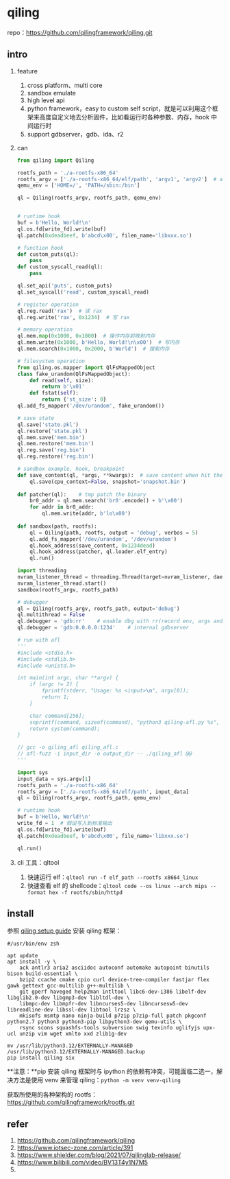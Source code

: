 # qiling

repo：https://github.com/qilingframework/qiling.git

## intro

1. feature

   1. cross platform、multi core
   2. sandbox emulate
   3. high level api
   4. python framework，easy to custom self script，就是可以利用这个框架来高度自定义地去分析固件，比如看运行时各种参数、内存，hook 中间运行时
   5. support gdbserver，gdb、ida、r2

2. can

   ```python
   from qiling import Qiling
   
   rootfs_path = './a-rootfs-x86_64'
   rootfs_argv = ['./a-rootfs-x86_64/elf/path', 'argv1', 'argv2']  # a-rootfs-x86_64/elf/path argv1 argv2
   qemu_env = ['HOME=/', 'PATH=/sbin:/bin']
   
   ql = Qiling(rootfs_argv, rootfs_path, qemu_env)
   
   
   # runtime hook
   buf = b'Hello, World!\n'
   ql.os.fd[write_fd].write(buf)
   ql.patch(0xdeadbeef, b'abcd\x00', filen_name='libxxx.so')
   
   # function hook
   def custom_puts(ql):
       pass
   def custom_syscall_read(ql):
       pass
   
   ql.set_api('puts', custom_puts)
   ql.set_syscall('read', custom_syscall_read)
   
   # register operation
   ql.reg.read('rax')  # 读 rax
   ql.reg.write('rax', 0x1234)  # 写 rax
   
   # memory operation
   ql.mem.map(0x1000, 0x1000)  # 操作内存前映射内存
   ql.mem.write(0x1000, b'Hello, World!\n\x00')  # 写内存
   ql.mem.search(0x1000, 0x2000, b'World')  # 搜索内存
   
   # filesystem operation
   from qiling.os.mapper import QlFsMappedObject
   class fake_urandom(QlFsMappedObject):
       def read(self, size):
           return b'\x01'
       def fstat(self):
           return {'st_size': 0}
   ql.add_fs_mapper('/dev/urandom', fake_urandom())
   
   # save state
   ql.save('state.pkl')
   ql.restore('state.pkl')
   ql.mem.save('mem.bin')
   ql.mem.restore('mem.bin')
   ql.reg.save('reg.bin')
   ql.reg.restore('reg.bin')
   
   # sandbox example, hook, breakpoint
   def save_content(ql, *args, **kwargs):  # save content when hit the breakpoint / address
       ql.save(cpu_context=False, snapshot='snapshot.bin')
       
   def patcher(ql):    # tmp patch the binary
       br0_addr = ql.mem.search('br0'.encode() + b'\x00')
       for addr in br0_addr:
           ql.mem.write(addr, b'lo\x00')
           
   def sandbox(path, rootfs):
       ql = Qiling(path, rootfs, output = 'debug', verbos = 5)
       ql.add_fs_mapper('/dev/urandom', '/dev/urandom')
       ql.hook_address(save_content, 0x1234dead)
       ql.hook_address(patcher, ql.loader.elf_entry)
       ql.run()
   
   import threading
   nvram_listener_thread = threading.Thread(target=nvram_listener, daemon=True)
   nvram_listener_thread.start()
   sandbox(rootfs_argv, rootfs_path)
   
   # debugger
   ql = Qiling(rootfs_argv, rootfs_path, output='debug')
   ql.multithread = False
   ql.debugger = 'gdb:rr'    # enable dbg with rr(record env, args and replay this instruction)
   ql.debugger = 'gdb:0.0.0.0:1234'    # internal gdbserver
   
   # run with afl
   '''
   #include <stdio.h>
   #include <stdlib.h>
   #include <unistd.h>
   
   int main(int argc, char **argv) {
       if (argc != 2) {
           fprintf(stderr, "Usage: %s <input>\n", argv[0]);
           return 1;
       }
   
       char command[256];
       snprintf(command, sizeof(command), "python3 qiling-afl.py %s", argv[1]);
       return system(command);
   }
   
   // gcc -o qiling_afl qiling_afl.c
   // afl-fuzz -i input_dir -o output_dir -- ./qiling_afl @@
   '''
   
   import sys
   input_data = sys.argv[1]
   rootfs_path = './a-rootfs-x86_64'
   rootfs_argv = ['./a-rootfs-x86_64/elf/path', input_data]
   ql = Qiling(rootfs_argv, rootfs_path, qemu_env)
   
   # runtime hook
   buf = b'Hello, World!\n'
   write_fd = 1  # 假设写入到标准输出
   ql.os.fd[write_fd].write(buf)
   ql.patch(0xdeadbeef, b'abcd\x00', file_name='libxxx.so')
   
   ql.run()
   ```

3. cli 工具：qltool

   1. 快速运行 elf：`qltool run -f elf_path --rootfs x8664_linux`
   2. 快速查看 elf 的 shellcode：`qltool code --os linux --arch mips --format hex -f rootfs/sbin/httpd`


## install

参照 [qiling setup guide](https://docs.qiling.io/en/latest/install/) 安装 qiling 框架：

```shell
#/usr/bin/env zsh

apt update
apt install -y \
    ack antlr3 aria2 asciidoc autoconf automake autopoint binutils bison build-essential \
    bzip2 ccache cmake cpio curl device-tree-compiler fastjar flex gawk gettext gcc-multilib g++-multilib \
    git gperf haveged help2man intltool libc6-dev-i386 libelf-dev libglib2.0-dev libgmp3-dev libltdl-dev \
    libmpc-dev libmpfr-dev libncurses5-dev libncursesw5-dev libreadline-dev libssl-dev libtool lrzsz \
    mkisofs msmtp nano ninja-build p7zip p7zip-full patch pkgconf python2.7 python3 python3-pip libpython3-dev qemu-utils \
    rsync scons squashfs-tools subversion swig texinfo uglifyjs upx-ucl unzip vim wget xmlto xxd zlib1g-dev

mv /usr/lib/python3.12/EXTERNALLY-MANAGED /usr/lib/python3.12/EXTERNALLY-MANAGED.backup
pip install qiling six
```

**注意：**pip 安装 qiling 框架时与 ipython 的依赖有冲突，可能面临二选一，解决方法是使用 venv 来管理 qiling：`python -m venv venv-qiling`

获取所使用的各种架构的 rootfs：https://github.com/qilingframework/rootfs.git

## refer

1.   https://github.com/qilingframework/qiling
2.   https://www.iotsec-zone.com/article/391
3.   https://www.shielder.com/blog/2021/07/qilinglab-release/
4.   https://www.bilibili.com/video/BV13T4y1N7M5
5.   